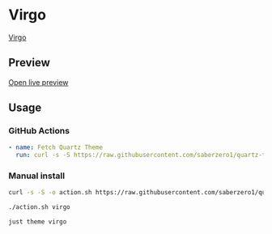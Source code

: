 # Virgo

[Virgo](https://aituyaa.com)

## Preview

[Open live preview](https://quartz-themes.github.io/virgo/)

## Usage

### GitHub Actions

```yaml
- name: Fetch Quartz Theme
  run: curl -s -S https://raw.githubusercontent.com/saberzero1/quartz-themes/master/action.sh | bash -s -- virgo
```

### Manual install

```bash
curl -s -S -o action.sh https://raw.githubusercontent.com/saberzero1/quartz-themes/master/action.sh

./action.sh virgo
```

```bash
just theme virgo
```
